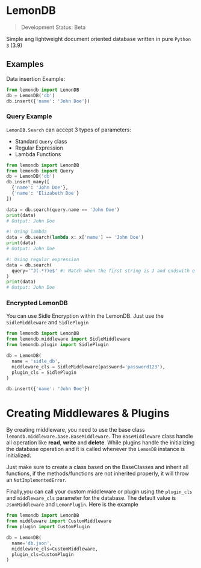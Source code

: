 # LemonDB
> Development Status: Beta

Simple ang lightweight document oriented database written in pure `Python 3` (3.9)

## Examples
Data insertion Example:

```python
from lemondb import LemonDB
db = LemonDB('db')
db.insert({'name': 'John Doe'})
```

### Query Example

`LemonDB.Search` can accept 3 types of parameters:
- Standard `Query` class
- Regular Expression
- Lambda Functions

```python
from lemondb import LemonDB
from lemondb import Query
db = LemonDB('db')
db.insert_many([
  {'name': 'John Doe'},
  {'name': 'Elizabeth Doe'}
])

data = db.search(query.name == 'John Doe')
print(data)
# Output: John Doe

#: Using lambda
data = db.search(lambda x: x['name'] == 'John Doe')
print(data)
# Output: John Doe

#: Using regular expression
data = db.search(
  query='^J(.*?)e$' #: Match when the first string is J and endswith e
)
print(data)
# Output: John Doe
```

### Encrypted LemonDB
You can use Sidle Encryption within the LemonDB. Just use the `SidleMiddleware` and `SidlePlugin`

```python
from lemondb import LemonDB
from lemondb.middleware import SidleMiddleware
from lemondb.plugin import SidlePlugin

db = LemonDB(
  name = 'sidle_db',
  middleware_cls = SidleMiddleware(password='password123'),
  plugin_cls = SidlePlugin
)

db.insert({'name': 'John Doe'})

```
# Creating Middlewares & Plugins

By creating middleware, you need to use the base class `lemondb.middleware.base.BaseMiddleware`. The `BaseMiddleware`
class handle all operation like **read**, **write** and **delete**. While plugins handle the initializing the
database operation and it is called whenever the `LemonDB` instance is initialized.

Just make sure to create a class based on the BaseClasses and inherit all functions, if the methods/functions are not
inherited properly, it will throw an `NotImplementedError`.

Finally,you can call your custom middleware or plugin using the `plugin_cls` and `middleware_cls` parameter for the
database. The default value is `JsonMiddleware` and `LemonPlugin`. Here is the example

```python
from lemondb import LemonDB
from middleware import CustomMiddleware
from plugin import CustomPlugin

db = LemonDB(
  name='db.json',
  middleware_cls=CustomMiddleware,
  plugin_cls=CustomPlugin
)
```
